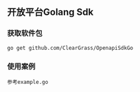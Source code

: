 ## 开放平台Golang Sdk

### 获取软件包
    go get github.com/ClearGrass/OpenapiSdkGo
   
### 使用案例
    参考example.go
